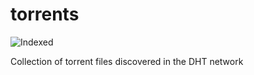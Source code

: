 torrents 
========
![Indexed](https://img.shields.io/badge/indexed-246121-blue)

Collection of torrent files discovered in the DHT network
